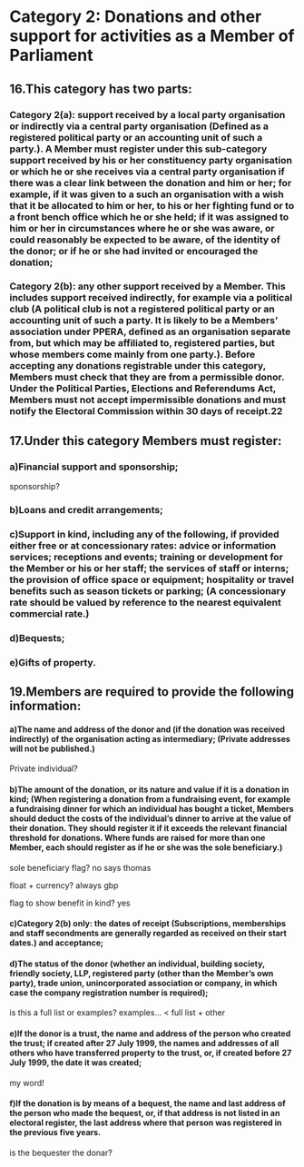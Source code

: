 # Category 2: Donations and other support for activities as a Member of Parliament


## 16.This category has two parts:

### Category 2(a): support received by a local party organisation or indirectly via a central party organisation (Defined as a registered political party or an accounting unit of such a party.). A Member must register under this sub-category support received by his or her constituency party organisation or which he or she receives via a central party organisation if there was a clear link between the donation and him or her; for example, if it was given to a such an organisation with a wish that it be allocated to him or her, to his or her fighting fund or to a front bench office which he or she held; if it was assigned to him or her in circumstances where he or she was aware, or could reasonably be expected to be aware, of the identity of the donor; or if he or she had invited or encouraged the donation;

### Category 2(b): any other support received by a Member. This includes support received indirectly, for example via a political club (A political club is not a registered political party or an accounting unit of such a party. It is likely to be a Members’ association under PPERA, defined as an organisation separate from, but which may be affiliated to, registered parties, but whose members come mainly from one party.). Before accepting any donations registrable under this category, Members must check that they are from a permissible donor. Under the Political Parties, Elections and Referendums Act, Members must not accept impermissible donations and must notify the Electoral Commission within 30 days of receipt.22

## 17.Under this category Members must register:

### a)Financial support and sponsorship;

sponsorship?

### b)Loans and credit arrangements;

### c)Support in kind, including any of the following, if provided either free or at concessionary rates: advice or information services; receptions and events; training or development for the Member or his or her staff; the services of staff or interns; the provision of office space or equipment; hospitality or travel benefits such as season tickets or parking; (A concessionary rate should be valued by reference to the nearest equivalent commercial rate.)

### d)Bequests;

### e)Gifts of property.


## 19.Members are required to provide the following information:

#### a)The name and address of the donor and (if the donation was received indirectly) of the organisation acting as intermediary; (Private addresses will not be published.)

Private individual?

#### b)The amount of the donation, or its nature and value if it is a donation in kind; (When registering a donation from a fundraising event, for example a fundraising dinner for which an individual has bought a ticket, Members should deduct the costs of the individual’s dinner to arrive at the value of their donation. They should register it if it exceeds the relevant financial threshold for donations. Where funds are raised for more than one Member, each should register as if he or she was the sole beneficiary.)

sole beneficiary flag? no says thomas

float + currency? always gbp

flag to show benefit in kind? yes

#### c)Category 2(b) only: the dates of receipt (Subscriptions, memberships and staff secondments are generally regarded as received on their start dates.) and acceptance;





#### d)The status of the donor (whether an individual, building society, friendly society, LLP, registered party (other than the Member’s own party), trade union, unincorporated association or company, in which case the company registration number is required);

is this a full list or examples? examples... < full list + other

#### e)If the donor is a trust, the name and address of the person who created the trust; if created after 27 July 1999, the names and addresses of all others who have transferred property to the trust, or, if created before 27 July 1999, the date it was created;

my word!

#### f)If the donation is by means of a bequest, the name and last address of the person who made the bequest, or, if that address is not listed in an electoral register, the last address where that person was registered in the previous five years.

is the bequester the donar?

